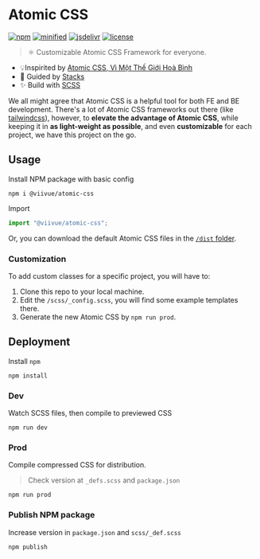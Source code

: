# Atomic CSS

[![npm](https://badgen.net/npm/v/@viivue/atomic-css)](https://www.npmjs.com/package/@viivue/atomic-css)
[![minified](https://badgen.net/badge/minified/~11KB/cyan)](https://www.jsdelivr.com/package/gh/viivue/atomic-css)
[![jsdelivr](https://data.jsdelivr.com/v1/package/gh/viivue/atomic-css/badge?style=rounded)](https://www.jsdelivr.com/package/gh/viivue/atomic-css)
[![license](https://badgen.net/github/license/viivue/atomic-css/)](https://github.com/viivue/atomic-css/blob/main/LICENSE)

> ⚛️ Customizable Atomic CSS Framework for everyone.

- 💡Inspirited by [Atomic CSS, Vì Một Thế Giới Hoà Bình](https://ehkoo.com/bai-viet/introduction-to-functional-utility-first-atomic-css)
- 👀 Guided by [Stacks](https://stackoverflow.design/product/guidelines/using-stacks/)
- ✨ Build with [SCSS](https://sass-lang.com/)


We all might agree that Atomic CSS is a helpful tool for both FE and BE development. There's a lot of Atomic CSS 
frameworks out there (like [tailwindcss](https://tailwindcss.com/)), however, to **elevate the advantage of Atomic CSS**, while keeping
it in **as light-weight as possible**, and even **customizable** for each project, we have this project on the go.

## Usage

Install NPM package with basic config

```shell
npm i @viivue/atomic-css
```

Import

```js
import "@viivue/atomic-css";
```

Or, you can download the default Atomic CSS files in the [`/dist` folder](https://github.com/viivue/atomic-css/tree/main/dist).

### Customization

To add custom classes for a specific project, you will have to:

1. Clone this repo to your local machine.
2. Edit the `/scss/_config.scss`, you will find some example templates there.
3. Generate the new Atomic CSS by `npm run prod`.

## Deployment

Install `npm`

```shell
npm install
```

### Dev

Watch SCSS files, then compile to previewed CSS

```shell
npm run dev
```

### Prod

Compile compressed CSS for distribution.

> Check version at `_defs.scss` and `package.json`

```shell
npm run prod
```

### Publish NPM package

Increase version in `package.json` and `scss/_def.scss`

```shell
npm publish
```